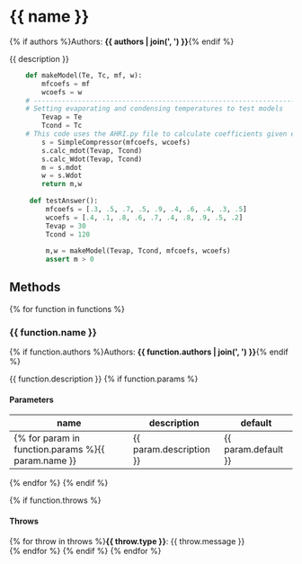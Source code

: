 # {{ name }}
{% if authors %}Authors: **{{ authors | join(', ') }}**{% endif %}

{{ description }}


```Python
    def makeModel(Te, Tc, mf, w):
        mfcoefs = mf
        wcoefs = w
    # ------------------------------------------------------------------------
    # Setting evaporating and condensing temperatures to test models
        Tevap = Te
        Tcond = Tc
    # This code uses the AHRI.py file to calculate coefficients given experimental data
        s = SimpleCompressor(mfcoefs, wcoefs)
        s.calc_mdot(Tevap, Tcond)
        s.calc_Wdot(Tevap, Tcond)
        m = s.mdot
        w = s.Wdot
        return m,w
    
     def testAnswer():
         mfcoefs = [.3, .5, .7, .5, .9, .4, .6, .4, .3, .5]
         wcoefs = [.4, .1, .8, .6, .7, .4, .8, .9, .5, .2]
         Tevap = 30
         Tcond = 120
    
         m,w = makeModel(Tevap, Tcond, mfcoefs, wcoefs)
         assert m > 0
 ```



## Methods

{% for function in functions %}
### {{ function.name }}
{% if function.authors %}Authors: **{{ function.authors | join(', ') }}**{% endif %}

{{ function.description }}
{% if function.params %}
#### Parameters
name | description | default
--- | --- | ---
{% for param in function.params %}{{ param.name }} | {{ param.description }} | {{ param.default }}
{% endfor %}
{% endif %}

{% if function.throws %}
#### Throws
{% for throw in throws %}**{{ throw.type }}**: {{ throw.message }}  
{% endfor %}
{% endif %}
{% endfor %}
